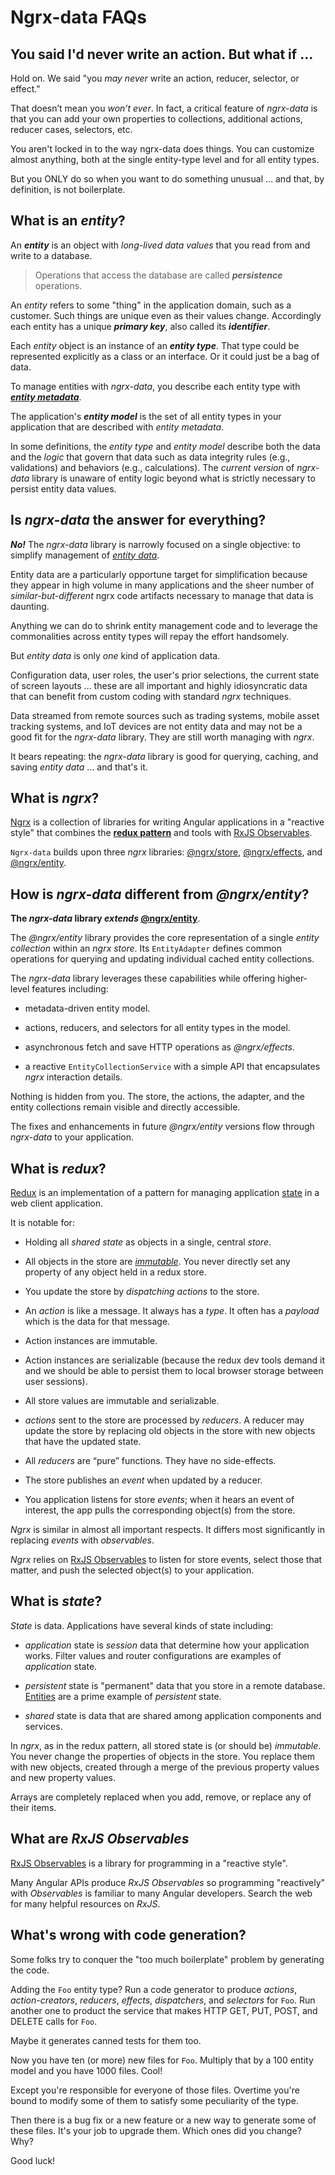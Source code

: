 # Ngrx-data FAQs

<a id="no-boilerplate-claim"></a>

## You said I'd never write an action. But what if ...

Hold on. We said "you _may never_ write an action, reducer, selector, or effect."

That doesn’t mean you _won’t ever_.
In fact, a critical feature of _ngrx-data_ is that you can add your own properties to collections, additional actions, reducer cases, selectors, etc.

You aren't locked in to the way ngrx-data does things.
You can customize almost anything, both at the single entity-type level and for all entity types.

But you ONLY do so when you want to do something unusual … and that, by definition, is not boilerplate.

<a id="entity"></a>

## What is an _entity_?

An **_entity_** is an object with _long-lived data values_ that you read from and write to a database.

> Operations that access the database are called **_persistence_** operations.

An _entity_ refers to some "thing" in the application domain, such as a customer.
Such things are unique even as their values change. Accordingly each entity has a unique **_primary key_**, also called its **_identifier_**.

Each _entity_ object is an instance of an **_entity type_**. That type could be represented explicitly as a class or an interface. Or it could just be a bag of data.

To manage entities with _ngrx-data_, you describe each entity type with [**_entity metadata_**](entity-metadata.md).

The application's **_entity model_** is the set of all entity types in your application that are described with _entity metadata_.

In some definitions, the _entity type_ and _entity model_ describe both the data and the _logic_ that govern that data such as data integrity rules (e.g., validations) and behaviors (e.g., calculations). The _current version_ of _ngrx-data_ library is unaware of entity logic beyond what is strictly necessary to persist entity data values.

<a id="no-panacea"></a>

## Is _ngrx-data_ the answer for everything?

**_No!_**
The _ngrx-data_ library is narrowly focused on a single objective:
to simplify management of [_entity data_](#entity).

Entity data are a particularly opportune target for simplification
because they appear in high volume in many applications and
the sheer number of _similar-but-different_ ngrx code artifacts necessary to manage that data is daunting.

Anything we can do to shrink entity management code and to leverage the commonalities across entity types will repay the effort handsomely.

But _entity data_ is only _one_ kind of application data.

Configuration data, user roles, the user's prior selections, the current state of screen layouts ...
these are all important and highly idiosyncratic data that can benefit from
custom coding with standard _ngrx_ techniques.

Data streamed from remote sources such as trading systems,
mobile asset tracking systems, and IoT devices are not entity data
and may not be a good fit for the _ngrx-data_ library.
They are still worth managing with _ngrx_.

It bears repeating: the _ngrx-data_ library is good for
querying, caching, and saving _entity data_ ... and that's it.

<a id="ngrx"></a>

## What is _ngrx_?

[Ngrx](https://github.com/ngrx/platform/blob/master/README.md) is a collection of libraries for writing Angular applications in a "reactive style" that combines the
**[redux pattern](#redux)** and tools with [RxJS Observables](#rxjs).

`Ngrx-data` builds upon three _ngrx_ libraries:
[@ngrx/store](https://github.com/ngrx/platform/blob/master/docs/store/README.md),
[@ngrx/effects](https://github.com/ngrx/platform/blob/master/docs/effects/README.md), and
[@ngrx/entity](https://github.com/ngrx/platform/blob/master/docs/entity/README.md).

<a id="ngrx-entity"></a>

## How is _ngrx-data_ different from _@ngrx/entity_?

**The _ngrx-data_ library _extends_ [@ngrx/entity](https://github.com/ngrx/platform/blob/master/docs/entity/README.md)**.

The _@ngrx/entity_ library provides the
core representation of a single _entity collection_ within an _ngrx store_.
Its `EntityAdapter` defines common operations for querying and updating individual cached entity collections.

The _ngrx-data_ library leverages these capabilities while offering higher-level features including:

* metadata-driven entity model.

* actions, reducers, and selectors for all entity types in the model.

* asynchronous fetch and save HTTP operations as _@ngrx/effects_.

* a reactive `EntityCollectionService` with a simple API that
  encapsulates _ngrx_ interaction details.

Nothing is hidden from you.
The store, the actions, the adapter, and the entity collections remain visible and directly accessible.

The fixes and enhancements in future _@ngrx/entity_ versions flow through _ngrx-data_ to your application.

<a id="redux"></a>

## What is _redux_?

[Redux](https://redux.js.org/) is an implementation of a pattern for managing application [state](#state) in a web client application.

It is notable for:

* Holding all _shared state_ as objects in a single, central _store_.

* All objects in the store are [_immutable_](https://en.wikipedia.org/wiki/Immutable_object).
  You never directly set any property of any object held in a redux store.

* You update the store by _dispatching actions_ to the store.

* An _action_ is like a message. It always has a _type_. It often has a _payload_ which is the data for that message.

* Action instances are immutable.

* Action instances are serializable (because the redux dev tools demand it and we should be able to persist them to local browser storage between user sessions).

* All store values are immutable and serializable.

* _actions_ sent to the store are processed by _reducers_. A reducer may update the store by replacing old objects in the store with new objects that have the updated state.

* All _reducers_ are “pure” functions.
  They have no side-effects.

* The store publishes an _event_ when updated by a reducer.

* You application listens for store _events_; when it hears an event of interest, the app pulls the corresponding object(s) from the store.

_Ngrx_ is similar in almost all important respects.
It differs most significantly in replacing _events_ with _observables_.

_Ngrx_ relies on
[RxJS Observables](#rxjs) to listen for store events, select those that matter, and push the selected object(s) to your application.

<a id="state"></a>

## What is _state_?

_State_ is data.
Applications have several kinds of state including:

* _application_ state is _session_ data that determine how your application works. Filter values and router configurations are examples of _application_ state.

* _persistent_ state is "permanent" data that you store in a remote database. [Entities](#entity) are a prime example of _persistent_ state.

* _shared_ state is data that are shared among application components and services.

In _ngrx_, as in the redux pattern, all stored state is (or should be) _immutable_.
You never change the properties of objects in the store.
You replace them with new objects, created through a merge of the previous property values and new property values.

Arrays are completely replaced when you add, remove, or replace any of their items.

<a id="rxjs"></a>

## What are _RxJS Observables_

[RxJS Observables](http://reactivex.io/rxjs/) is a library for programming in a "reactive style".

Many Angular APIs produce _RxJS Observables_ so programming "reactively" with _Observables_ is familiar to many Angular developers. Search the web for many helpful resources on _RxJS_.

<a id="code-generation"></a>

## What's wrong with code generation?

Some folks try to conquer the "too much boilerplate" problem by generating the code.

Adding the `Foo` entity type? Run a code generator to produce _actions_, _action-creators_, _reducers_, _effects_, _dispatchers_, and _selectors_ for `Foo`.
Run another one to product the service that makes HTTP GET, PUT, POST, and DELETE calls for `Foo`.

Maybe it generates canned tests for them too.

Now you have ten (or more) new files for `Foo`. Multiply that by a 100 entity model and you have 1000 files. Cool!

Except you're responsible for everyone of those files. Overtime you're bound to modify some of them to satisfy some peculiarity of the type.

Then there is a bug fix or a new feature or a new way to generate some of these files. It's your job to upgrade them. Which ones did you change? Why?

Good luck!
